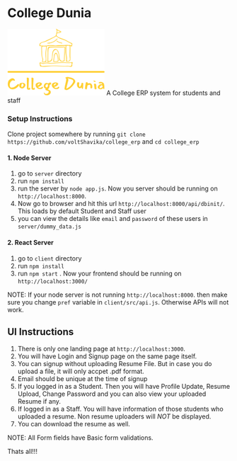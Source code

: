 # College Dunia
<img src="./client/src/images/logo.png" height="150" width="220">
A College ERP system for students and staff

### Setup Instructions

Clone project somewhere by running `git clone https://github.com/voltShavika/college_erp` and `cd college_erp`
#### 1. Node Server
1. go to `server` directory
2. run `npm install`
3. run the server by `node app.js`. Now you server should be running on `http://localhost:8000`.
4. Now go to browser and hit this url `http://localhost:8000/api/dbinit/`. This loads by default Student and Staff user
5. you can view the details like `email` and `password` of these users in `server/dummy_data.js`

#### 2. React Server
1. go to `client` directory
2. run `npm install`
3. run `npm start` . Now your frontend should be running on `http://localhost:3000/`

NOTE: If your node server is not running `http://localhost:8000`. then make sure you change `pref` variable in `client/src/api.js`. Otherwise APIs will not work.


## UI Instructions

1. There is only one landing page at `http://localhost:3000`. 
2. You will have Login and Signup page on the same page itself.
3. You can signup without uploading Resume File. But in case you do upload a file, it will only accpet .pdf format.
4. Email should be unique at the time of signup
5. If you logged in as a Student. Then you will have Profile Update, Resume Upload, Change Password and you can also view your uploaded Resume if any.
6. If logged in as a Staff. You will have information of those students who uploaded a resume. Non resume uploaders will *NOT* be displayed.
7. You can download the resume as well.

NOTE: All Form fields have Basic form validations.

Thats all!!!
